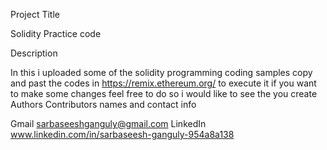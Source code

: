 Project Title

Solidity Practice code

Description

In this i uploaded some of the solidity programming coding samples copy and past the codes in https://remix.ethereum.org/ to execute it
if you want to make some changes feel free to do so i would like to see the you create
Authors
Contributors names and contact info

Gmail sarbaseeshganguly@gmail.com LinkedIn www.linkedin.com/in/sarbaseesh-ganguly-954a8a138

